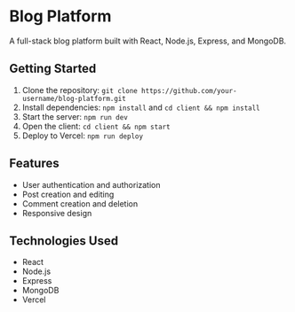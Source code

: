 # Blog Platform

A full-stack blog platform built with React, Node.js, Express, and MongoDB.

## Getting Started

1. Clone the repository: `git clone https://github.com/your-username/blog-platform.git`
2. Install dependencies: `npm install` and `cd client && npm install`
3. Start the server: `npm run dev`
4. Open the client: `cd client && npm start`
5. Deploy to Vercel: `npm run deploy`

## Features

* User authentication and authorization
* Post creation and editing
* Comment creation and deletion
* Responsive design

## Technologies Used

* React
* Node.js
* Express
* MongoDB
* Vercel